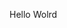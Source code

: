 Hello Wolrd


































































































































































































































































































































































































































































































































































































































































































































































































































































































































































































































































































































































































































































































